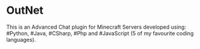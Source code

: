 # OutNet
This is an Advanced Chat plugin for Minecraft Servers developed using: #Python, #Java, #CSharp, #Php and #JavaScript (5 of my favourite coding languages).
